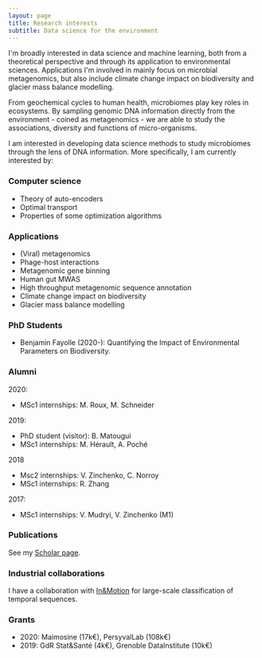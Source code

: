 ```yaml
---
layout: page
title: Research interests
subtitle: Data science for the environment
---
```


I'm broadly interested in data science and machine learning, both from a theoretical perspective and through its application to environmental sciences.
Applications I'm involved in mainly focus on microbial metagenomics, but also include climate change impact on biodiversity and glacier mass balance modelling.

From geochemical cycles to human health, microbiomes play key roles in ecosystems. By sampling genomic DNA information directly from the environment - coined as metagenomics - we are able to study the associations, diversity and functions of micro-organisms.

I am interested in developing data science methods to study microbiomes through the lens of DNA information. More specifically, I am currently interested by:

### Computer science


* Theory of auto-encoders
* Optimal transport
* Properties of some optimization algorithms


### Applications

* (Viral) metagenomics
* Phage-host interactions
* Metagenomic gene binning
* Human gut MWAS
* High throughput metagenomic sequence annotation 
* Climate change impact on biodiversity
* Glacier mass balance modelling

### PhD Students

* Benjamin Fayolle (2020-): Quantifying the Impact of Environmental Parameters on Biodiversity.

### Alumni

2020:
* MSc1 internships: M. Roux, M. Schneider

2019:
* PhD student (visitor): B. Matougui
* MSc1 internships: M. Hérault, A. Poché

2018
* Msc2 internships: V. Zinchenko, C. Norroy
* MSc1 internships: R. Zhang

2017:
* MSc1 internships: V. Mudryi, V. Zinchenko (M1)

### Publications

See my [Scholar page](https://scholar.google.com/citations?user=vmTnjSYAAAAJ).


### Industrial collaborations

I have a collaboration with [In&Motion](https://www.inemotion.com/en/) for large-scale classification of temporal sequences.


### Grants

* 2020: Maimosine (17k€), PersyvalLab (108k€)
* 2019: GdR Stat&Santé (4k€), Grenoble DataInstitute (10k€)


